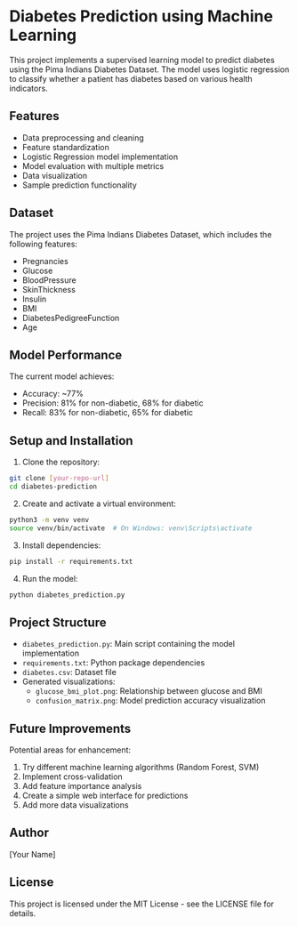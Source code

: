 # Diabetes Prediction using Machine Learning

This project implements a supervised learning model to predict diabetes using the Pima Indians Diabetes Dataset. The model uses logistic regression to classify whether a patient has diabetes based on various health indicators.

## Features

- Data preprocessing and cleaning
- Feature standardization
- Logistic Regression model implementation
- Model evaluation with multiple metrics
- Data visualization
- Sample prediction functionality

## Dataset

The project uses the Pima Indians Diabetes Dataset, which includes the following features:
- Pregnancies
- Glucose
- BloodPressure
- SkinThickness
- Insulin
- BMI
- DiabetesPedigreeFunction
- Age

## Model Performance

The current model achieves:
- Accuracy: ~77%
- Precision: 81% for non-diabetic, 68% for diabetic
- Recall: 83% for non-diabetic, 65% for diabetic

## Setup and Installation

1. Clone the repository:
```bash
git clone [your-repo-url]
cd diabetes-prediction
```

2. Create and activate a virtual environment:
```bash
python3 -m venv venv
source venv/bin/activate  # On Windows: venv\Scripts\activate
```

3. Install dependencies:
```bash
pip install -r requirements.txt
```

4. Run the model:
```bash
python diabetes_prediction.py
```

## Project Structure

- `diabetes_prediction.py`: Main script containing the model implementation
- `requirements.txt`: Python package dependencies
- `diabetes.csv`: Dataset file
- Generated visualizations:
  - `glucose_bmi_plot.png`: Relationship between glucose and BMI
  - `confusion_matrix.png`: Model prediction accuracy visualization

## Future Improvements

Potential areas for enhancement:
1. Try different machine learning algorithms (Random Forest, SVM)
2. Implement cross-validation
3. Add feature importance analysis
4. Create a simple web interface for predictions
5. Add more data visualizations

## Author

[Your Name]

## License

This project is licensed under the MIT License - see the LICENSE file for details. 